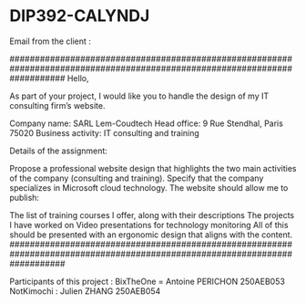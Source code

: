 # DIP392-CALYNDJ

Email from the client :

###########################################################################################################################
Hello,

As part of your project, I would like you to handle the design of my IT consulting firm’s website.

Company name: SARL Lem-Coudtech
Head office: 9 Rue Stendhal, Paris 75020
Business activity: IT consulting and training

Details of the assignment:

Propose a professional website design that highlights the two main activities of the company (consulting and training).
Specify that the company specializes in Microsoft cloud technology.
The website should allow me to publish:

The list of training courses I offer, along with their descriptions
The projects I have worked on
Video presentations for technology monitoring
All of this should be presented with an ergonomic design that aligns with the content.
###########################################################################################################################

Participants of this project :
BixTheOne = Antoine PERICHON 250AEB053
NotKimochi : Julien ZHANG 250AEB054
